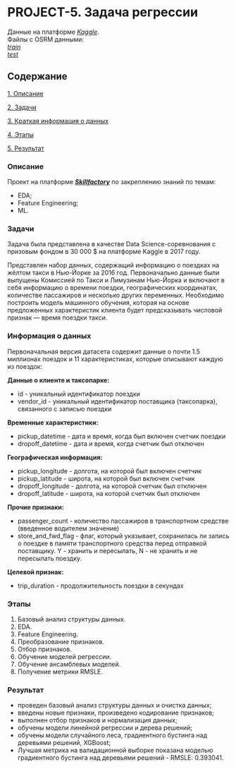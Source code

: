 # PROJECT-5. Задача регрессии

Данные на платформе [*Kaggle*](https://www.kaggle.com/competitions/nyc-taxi-trip-duration/overview).  
Файлы с OSRM данными:  
[*train*](https://drive.google.com/file/d/1ecWjor7Tn3HP7LEAm5a0B_wrIfdcVGwR/view?usp=sharing)  
[*test*](https://drive.google.com/file/d/1wCoS-yOaKFhd1h7gZ84KL9UwpSvtDoIA/view?usp=sharing)

## Содержание
[1. Описание](#описание)

[2. Задачи](#задачи)

[3. Краткая информация о данных](#информация-о-данных)

[4. Этапы](#этапы)

[5. Результат](#результат)



### Описание
Проект на платформе ***[Skillfactory](https://skillfactory.ru/)*** по закреплению знаний по темам:
 - EDA;
 - Feature Engineering;
 - ML.



### Задачи
Задача была представлена в качестве Data Science-соревнования с призовым фондом в 30 000 $ на платформе Kaggle в 2017 году.

Представлен набор данных, содержащий информацию о поездках на жёлтом такси в Нью-Йорке за 2016 год. 
Первоначально данные были выпущены Комиссией по Такси и Лимузинам Нью-Йорка и включают в себя информацию о времени поездки, географических координатах, количестве пассажиров и несколько других переменных.
Необходимо построить модель машинного обучения, которая на основе предложенных характеристик клиента будет предсказывать числовой признак — время поездки такси.



### Информация о данных
Первоначальная версия датасета содержит данные о почти 1.5 миллионах поездок и 11 характеристиках, которые описывают каждую из поездок:

**Данные о клиенте и таксопарке:**
* id - уникальный идентификатор поездки
* vendor_id - уникальный идентификатор поставщика (таксопарка), связанного с записью поездки

**Временные характеристики:**
* pickup_datetime - дата и время, когда был включен счетчик поездки
* dropoff_datetime - дата и время, когда счетчик был отключен

**Географическая информация:**
* pickup_longitude -  долгота, на которой был включен счетчик
* pickup_latitude - широта, на которой был включен счетчик
* dropoff_longitude - долгота, на которой счетчик был отключен
* dropoff_latitude - широта, на которой счетчик был отключен

**Прочие признаки:**
* passenger_count - количество пассажиров в транспортном средстве (введенное водителем значение)
* store_and_fwd_flag - флаг, который указывает, сохранилась ли запись о поездке в памяти транспортного средства перед отправкой поставщику. Y - хранить и пересылать, N - не хранить и не пересылать поездку.

**Целевой признак:**
* trip_duration - продолжительность поездки в секундах




### Этапы
1. Базовый анализ структуры данных.
2. EDA.
3. Feature Engineering.
4. Преобразование признаков.
5. Отбор признаков.
6. Обучение моделей регрессии.
7. Обучение ансамблевых моделей.
8. Получение метрики RMSLE.




### Результат
- проведен базовый анализ структуры данных и очистка данных;
- введены новые признаки, произведено кодирование признаков;
- выполнен отбор признаков и нормализация данных;
- обучены модели линейной регрессии и дерева решений;
- обучены модели случайного леса, градиентного бустинга над деревьями решений, XGBoost;
- Лучшая метрика на валидационной выборке показана моделью градиентного бустинга над деревьями решений - RMSLE: 0.393041.
